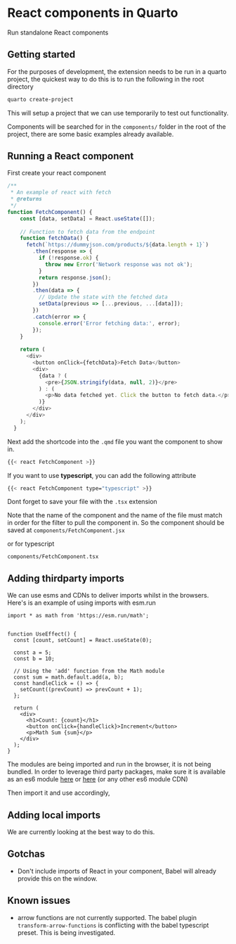 # React components in Quarto

Run standalone React components

## Getting started

For the purposes of development, the extension needs to be run in a quarto project, the quickest way to do this is to run the following in the root directory

``` bash
quarto create-project
```

This will setup a project that we can use temporarily to test out functionality.

Components will be searched for in the `components/` folder in the root of the project, there are some basic examples already available.

## Running a React component

First create your react component


``` javascript
/**
 * An example of react with fetch
 * @returns 
 */
function FetchComponent() {
    const [data, setData] = React.useState([]);
  
    // Function to fetch data from the endpoint
    function fetchData() {
      fetch(`https://dummyjson.com/products/${data.length + 1}`)
        .then(response => {
          if (!response.ok) {
            throw new Error('Network response was not ok');
          }
          return response.json();
        })
        .then(data => {
          // Update the state with the fetched data
          setData(previous => [...previous, ...[data]]);
        })
        .catch(error => {
          console.error('Error fetching data:', error);
        });
    }
  
    return (
      <div>
        <button onClick={fetchData}>Fetch Data</button>
        <div>
          {data ? (
            <pre>{JSON.stringify(data, null, 2)}</pre>
          ) : (
            <p>No data fetched yet. Click the button to fetch data.</p>
          )}
        </div>
      </div>
    );
  }
```

Next add the shortcode into the `.qmd` file you want the component to show in.

``` bash
{{< react FetchComponent >}}
```

If you want to use **typescript**, you can add the following attribute

``` bash
{{< react FetchComponent type="typescript" >}}
```

Dont forget to save your file with the `.tsx` extension

Note that the name of the component and the name of the file must match in order for the filter to pull the component in. So the component should be saved at `components/FetchComponent.jsx`

or for typescript

`components/FetchComponent.tsx`

## Adding thirdparty imports

We can use esms and CDNs to deliver imports whilst in the browsers. Here's is an example of using imports with esm.run

```
import * as math from 'https://esm.run/math';
		

function UseEffect() {
  const [count, setCount] = React.useState(0);

  const a = 5;
  const b = 10;

  // Using the 'add' function from the Math module
  const sum = math.default.add(a, b);
  const handleClick = () => {
    setCount((prevCount) => prevCount + 1);
  };

  return (
    <div>
      <h1>Count: {count}</h1>
      <button onClick={handleClick}>Increment</button>
      <p>Math Sum {sum}</p>
    </div>
  );
}
```

The modules are being imported and run in the browser, it is not being bundled. In order to leverage third party packages, make sure it is available as an es6 module [here](https://www.jsdelivr.com/esm) or [here](https://esm.run) (or any other es6 module CDN)

Then import it and use accordingly, 

## Adding local imports

We are currently looking at the best way to do this.

## Gotchas

- Don't include imports of React in your component, Babel will already provide this on the window.

## Known issues
- arrow functions are not currently supported. The babel plugin `transform-arrow-functions` is conflicting with the babel typescript preset. This is being investigated.
